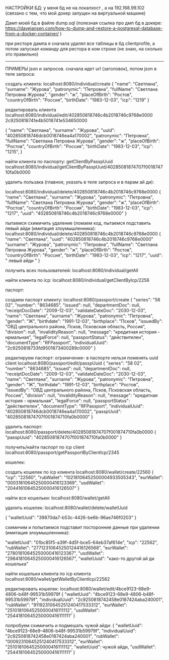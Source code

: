 НАСТРОЙКИ БД:
у меня бд не на локалхост , а на 192.168.99.102
(связано с тем, что мой докер запущен на виртуальной машине)

Дамп моей бд в файле dump.sql
(полезная ссылка про дмп бд в докере:
https://davejansen.com/how-to-dump-and-restore-a-postgresql-database-from-a-docker-container/
)

при ресторе дампа я сначала удалял все таблицы в бд clientprofile, а потом запускал команду для рестора  в ком строке
(не знаю, на сколько это правильно)

_______________________________________________________________________________________________________________________________________


ПРИМЕРЫ json и запросов.
сначала идет url (заголовок), потом json в теле запроса:

создать клиента:
localhost:8080/individual/create
{
"name": "Светлана",
"surname": "Журова",
"patronymic": "Петровна",
"fullName": "Светлана Петровна Журова",
"gender": "ж",
"placeOfBirth": "Ростов",
"countryOfBirth": "Россия",
"birthDate": "1983-12-03",
"icp": "1219"
}


редактировать клиента
localhost:8080/individual/edit/402850818746c4b2018746c9768e0000
2c9250818741e4b5018741e534650000

{
"name": "Светлана",
"surname": "Журова",
"uuid": "402850818746dcb0018746ea4a170002",
"patronymic": "Петровна",
"fullName": "Светлана Петровна Журова",
"gender": "ж",
"placeOfBirth": "Ростов",
"countryOfBirth": "Россия",
"birthDate": "1983-12-03",
"icp": "1215",
}


найти клиента по паспорту:
getClientByPasspUuid
localhost:8080/individual/getClientByPasspUuid/40285081874707f001874710fa0b0000



удалить пользака (главное, указать в теле запроса и в парам ай ди):

localhost:8080/individual/delete/402850818746c4b2018746c9768e0000
{
"name": "Светлана",
"surname": "Журова",
"patronymic": "Петровна",
"fullName": "Светлана Петровна Журова",
"gender": "ж",
"placeOfBirth": "Ростов",
"countryOfBirth": "Россия",
"birthDate": "1983-12-03",
"icp": "1217",
"uuid": "402850818746c4b2018746c9768e0000"
}

пытаемся схимичить удаление (ломаем код, пытаемся подставить левый айди (имитация злоумышленника):
localhost:8080/individual/delete/402850818746c4b2018746c9768e0000
{
"name": "Светлана",
"uuid": "402850818746c4b2018746c9768e0000"
"surname": "Журова",
"patronymic": "Петровна",
"fullName": "Светлана Петровна Журова",
"gender": "ж",
"placeOfBirth": "Ростов",
"countryOfBirth": "Россия",
"birthDate": "1983-12-03",
"icp": "1217",
"uuid": " левый айди "
}

получить всех пользователей:
localhost:8080/individual/getAll

найти клиента по icp:
localhost:8080/individual/getClientByIcp/2256




паспорт:

создаем паспорт клиенту:
localhost:8080/passport/create
{
"series": "58 02",
"number": "8634685",
"issued": null,
"departmentDoc": null,
"receiptDocDate": "2009-12-03",
"validateDateDoc": "2030-12-03",
"name": "Светлана",
"surname": "Журова",
"patronymic": "Петровна",
"gender": "Ж",
"birthdate": "1991-12-03",
"birthplace": "Псков",
"issuedBy": "ОВД центрального района, Псков, Псковская область, Россия",
"division": null,
"invalidityReason": null,
"message": "кредитная история - нрмальная",
"legalForce": null,
"passportStatus": "действителен",
"documentType": "RFPassport",
"individualUuid": "2c9250818733fd9501873400289c0000"
}

редактируем паспорт:
ограничение- в паспорте нельзя поменять uuid client
localhost:8080/passport/edit/passpUuid
{
"series": "58 02",
"number": "8634685",
"issued": null,
"departmentDoc": null,
"receiptDocDate": "2009-12-03",
"validateDateDoc": "2030-12-03",
"name": "Светлана",
"surname": "Журова",
"patronymic": "Петровна",
"gender": "Ж",
"birthdate": "1991-12-03",
"birthplace": "Ростов",
"issuedBy": "ОВД центрального района, Псков, Псковская область, Россия",
"division": null,
"invalidityReason": null,
"message": "кредитная история - нрмальная",
"legalForce": null,
"passportStatus": "действителен",
"documentType": "RFPassport",
"individualUuid": "402850818746dcb0018746ea4a170002",
"passpUuid": "40285081874707f001874710fa0b0000"
}


удалить паспорт:
localhost:8080/passport/delete/40285081874707f001874710fa0b0000
{
"passpUuid": "40285081874707f001874710fa0b0000"
}


получить/найти паспорт по icp client
localhost:8080/passport/getPassportByClientIcp/2345






кошелек:

создать кошелек по icp клиента
localhost:8080/wallet/create/22560
{
"icp": "22560",
"rubWallet": "10218106452500004933505343",
"eurWallet": "00031810645250000416123369",
"usdWallet": "20441610645250000416126507"
}


найти все кошельки:
localhost:8080/wallet/getAll




удалить кошелек:
localhost:8080/wallet/delete/walletUuid

{
"walletUuid": "39870da7-b53c-4426-be6b-96ae746f0203"
}


схимичим и попытаемся подставит посторонние данные при удалении (имитация злоумышленника):

"walletUuid": "01bc85f5-a39f-4d5f-bce5-64eb37af614e",
"icp": "22562",
"rubWallet": "27712310645250124416126568",
"eurWallet": "27801810645250000416123367",
"usdWallet": "29841810645250000416126567",
"walletUuid": "како-то другой ай ди кошелька"





найти кошельки клиента по icp клиента
localhost:8080/wallet/getWalletByClientIcp/22562




редактировать кошелек:
localhost:8080/wallet/edit/4bce9123-68e9-4806-b48f-99531b59979f
{
"walletUuid": "4bce9123-68e9-4806-b48f-99531b59979f",
"individualUuid": "2c9250818742458e0187424aba240001",
"rubWallet": "91192310645251240417533312",
"eurWallet": "25101810645250000416111112",
"usdWallet": "25441810645250000416111111"
}

попробуем схимичить и подмешать чужой айди:
{
"walletUuid": "4bce9123-68e9-4806-b48f-99531b59979f",
"individualUuid": "2c9250818742458e0187424aba240001",
"rubWallet": "00092310645251240417533312",
"eurWallet": "25101810645250000416111112",
"walletUuid": чужой айди,
"usdWallet": "25441810645250000416111111"
}




